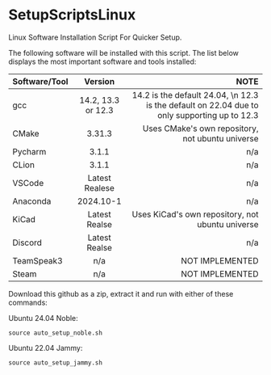 # SetupScriptsLinux
Linux Software Installation Script For Quicker Setup.

The following software will be installed with this script. The list below displays the most important software and tools installed:

| Software/Tool |  Version  | NOTE |
|:-----|:--------:|------:|
| gcc  | 14.2, 13.3 or 12.3 | 14.2 is the default 24.04, \n 12.3 is the default on 22.04 due to only supporting up to 12.3 |
| CMake   |  3.31.3  | Uses CMake's own repository, not ubuntu universe |
| Pycharm   | 3.1.1 | n/a |
| CLion  | 3.1.1 | n/a |
| VSCode | Latest Realese | n/a |
| Anaconda | 2024.10-1 |n/a |
| KiCad | Latest Realse | Uses KiCad's own repository, not ubuntu universe |
| Discord | Latest Realse | n/a |
| TeamSpeak3 | n/a  | NOT IMPLEMENTED |
| Steam | n/a | NOT IMPLEMENTED |

Download this github as a zip, extract it and run with either of these commands:

Ubuntu 24.04 Noble: 

```
source auto_setup_noble.sh
```

Ubuntu 22.04 Jammy:

```
source auto_setup_jammy.sh
```
